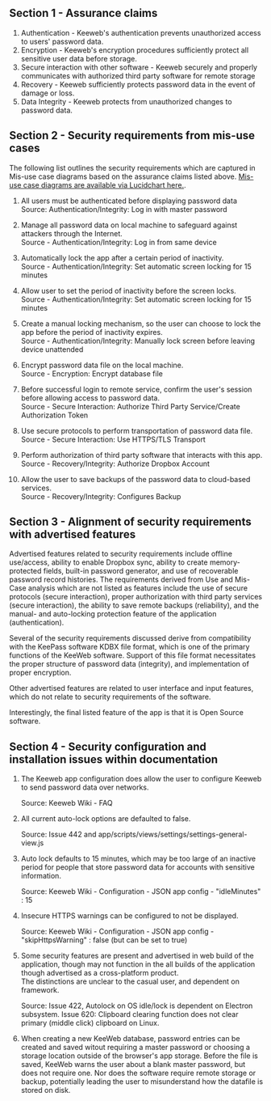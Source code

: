 Section 1 - Assurance claims
--------
1. Authentication - Keeweb's authentication prevents unauthorized access to users' password data.
2. Encryption - Keeweb's encryption procedures sufficiently protect all sensitive user data before storage.
3. Secure interaction with other software - Keeweb securely and properly communicates with authorized third 
   party software for remote storage
4. Recovery - Keeweb sufficiently protects password data in the event of damage or loss.
5. Data Integrity - Keeweb protects from unauthorized changes to password data.


Section 2 - Security requirements from mis-use cases
-------
The following list outlines the security requirements which are captured in Mis-use case diagrams based on the assurance claims listed above.  [Mis-use case diagrams are available via Lucidchart here.](https://www.lucidchart.com/invitations/accept/70bd4364-1a62-4d1d-94f8-2f44f9fdb0fe).


 1. All users must be authenticated before displaying password data<br>
    Source: Authentication/Integrity: Log in with master password
    
 2. Manage all password data on local machine to safeguard against attackers through the Internet.<br>
    Source - Authentication/Integrity: Log in from same device
    
 3. Automatically lock the app after a certain period of inactivity.<br>
    Source - Authentication/Integrity: Set automatic screen locking for 15 minutes
    
 4. Allow user to set the period of inactivity before the screen locks.<br>
    Source - Authentication/Integrity: Set automatic screen locking for 15 minutes
    
 5. Create a manual locking mechanism, so the user can choose to lock the app before the period 
    of inactivity expires.<br>
    Source - Authentication/Integrity: Manually lock screen before leaving device unattended
    
 6. Encrypt password data file on the local machine.<br>
    Source - Encryption: Encrypt database file
    
 7. Before successful login to remote service, confirm the user's session before allowing access to password data.<br>
    Source - Secure Interaction: Authorize Third Party Service/Create Authorization Token
    
 8. Use secure protocols to perform transportation of password data file.<br>
    Source - Secure Interaction: Use HTTPS/TLS Transport
    
 9. Perform authorization of third party software that interacts with this app.<br>
    Source - Recovery/Integrity: Authorize Dropbox Account
     
10. Allow the user to save backups of the password data to cloud-based services.<br>
    Source - Recovery/Integrity: Configures Backup
    

Section 3 - Alignment of security requirements with advertised features
-------

Advertised features related to security requirements include offline use/access, ability to enable Dropbox sync, ability 
to create memory-protected fields, built-in password generator, and use of recoverable password record histories.  The requirements derived from Use and Mis-Case analysis which are not listed as features include the use of secure protocols (secure interaction), proper authorization with third party services (secure interaction), the ability to save remote backups (reliability), and the manual- and auto-locking protection feature of the application (authentication).

Several of the security requirements discussed derive from compatibility with the KeePass software KDBX file format, which is one of the primary functions of the KeeWeb software. Support of this file format necessitates the proper structure of password data (integrity), and implementation of proper encryption.

Other advertised features are related to user interface and input features, which do not relate to security requirements 
of the software.

Interestingly, the final listed feature of the app is that it is Open Source software.


Section 4 - Security configuration and installation issues within documentation
------

1. The Keeweb app configuration does allow the user to configure Keeweb to send password data over 
   networks. 
   
   Source: Keeweb Wiki - FAQ
   
2. All current auto-lock options are defaulted to false. 

   Source: Issue 442 and app/scripts/views/settings/settings-general-view.js
   
3. Auto lock defaults to 15 minutes, which may be too large of an inactive period for people that 
   store password data for accounts with sensitive information.
   
   Source: Keeweb Wiki - Configuration - JSON app config - "idleMinutes" : 15
   
4. Insecure HTTPS warnings can be configured to not be displayed.

   Source: Keeweb Wiki - Configuration - JSON app config - "skipHttpsWarning" : false (but can be set to true)
           
5. Some security features are present and advertised in web build of the application, though may 
   not function in the all builds of the application though advertised as a cross-platform product.  
   The distinctions are unclear to the casual user, and dependent on framework.
   
   Source: Issue 422, Autolock on OS idle/lock is dependent on Electron subsystem. Issue 620: Clipboard clearing function does not clear primary (middle click) clipboard on Linux.
   
6. When creating a new KeeWeb database, password entries can be created and saved witout requiring a master password or choosing a
   storage location outside of the browser's app storage.  Before the file is saved, KeeWeb warns the user about a blank master
   password, but does not require one.  Nor does the software require remote storage or backup, potentially leading the user to 
   misunderstand how the datafile is stored on disk.
